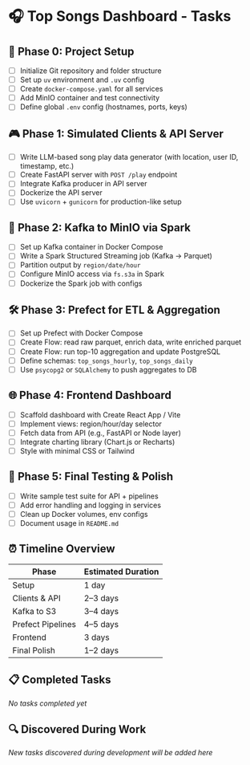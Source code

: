 # 🎧 Top Songs Dashboard - Tasks

## 🚦 Phase 0: Project Setup
- [ ] Initialize Git repository and folder structure
- [ ] Set up `uv` environment and `.uv` config
- [ ] Create `docker-compose.yaml` for all services
- [ ] Add MinIO container and test connectivity
- [ ] Define global `.env` config (hostnames, ports, keys)

## 🎮 Phase 1: Simulated Clients & API Server
- [ ] Write LLM-based song play data generator (with location, user ID, timestamp, etc.)
- [ ] Create FastAPI server with `POST /play` endpoint
- [ ] Integrate Kafka producer in API server
- [ ] Dockerize the API server
- [ ] Use `uvicorn` + `gunicorn` for production-like setup

## 🔄 Phase 2: Kafka to MinIO via Spark
- [ ] Set up Kafka container in Docker Compose
- [ ] Write a Spark Structured Streaming job (Kafka → Parquet)
- [ ] Partition output by `region/date/hour`
- [ ] Configure MinIO access via `fs.s3a` in Spark
- [ ] Dockerize the Spark job with configs

## 🛠️ Phase 3: Prefect for ETL & Aggregation
- [ ] Set up Prefect with Docker Compose
- [ ] Create Flow: read raw parquet, enrich data, write enriched parquet
- [ ] Create Flow: run top-10 aggregation and update PostgreSQL
- [ ] Define schemas: `top_songs_hourly`, `top_songs_daily`
- [ ] Use `psycopg2` or `SQLAlchemy` to push aggregates to DB

## 🌐 Phase 4: Frontend Dashboard
- [ ] Scaffold dashboard with Create React App / Vite
- [ ] Implement views: region/hour/day selector
- [ ] Fetch data from API (e.g., FastAPI or Node layer)
- [ ] Integrate charting library (Chart.js or Recharts)
- [ ] Style with minimal CSS or Tailwind

## 🧪 Phase 5: Final Testing & Polish
- [ ] Write sample test suite for API + pipelines
- [ ] Add error handling and logging in services
- [ ] Clean up Docker volumes, env configs
- [ ] Document usage in `README.md`

## ⏰ Timeline Overview
| Phase            | Estimated Duration |
|------------------|--------------------|
| Setup            | 1 day              |
| Clients & API    | 2–3 days           |
| Kafka to S3      | 3–4 days           |
| Prefect Pipelines| 4–5 days           |
| Frontend         | 3 days             |
| Final Polish     | 1–2 days           |

## 📋 Completed Tasks
*No tasks completed yet*

## 🔍 Discovered During Work
*New tasks discovered during development will be added here* 